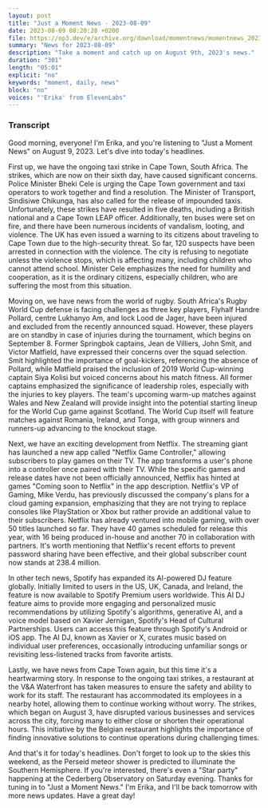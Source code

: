 ```yaml
---
layout: post
title: "Just a Moment News - 2023-08-09"
date: 2023-08-09 08:20:28 +0200
file: https://op3.dev/e/archive.org/download/momentnews/momentnews_2023-08-09.mp3
summary: "News for 2023-08-09"
description: "Take a moment and catch up on August 9th, 2023's news."
duration: "301"
length: "05:01"
explicit: "no"
keywords: "moment, daily, news"
block: "no"
voices: "'Erika' from ElevenLabs"
---
```


### Transcript

Good morning, everyone! I'm Erika, and you're listening to "Just a Moment News" on August 9, 2023. Let's dive into today's headlines.

First up, we have the ongoing taxi strike in Cape Town, South Africa. The strikes, which are now on their sixth day, have caused significant concerns. Police Minister Bheki Cele is urging the Cape Town government and taxi operators to work together and find a resolution. The Minister of Transport, Sindisiwe Chikunga, has also called for the release of impounded taxis. Unfortunately, these strikes have resulted in five deaths, including a British national and a Cape Town LEAP officer. Additionally, ten buses were set on fire, and there have been numerous incidents of vandalism, looting, and violence. The UK has even issued a warning to its citizens about traveling to Cape Town due to the high-security threat. So far, 120 suspects have been arrested in connection with the violence. The city is refusing to negotiate unless the violence stops, which is affecting many, including children who cannot attend school. Minister Cele emphasizes the need for humility and cooperation, as it is the ordinary citizens, especially children, who are suffering the most from this situation.

Moving on, we have news from the world of rugby. South Africa's Rugby World Cup defense is facing challenges as three key players, Flyhalf Handre Pollard, centre Lukhanyo Am, and lock Lood de Jager, have been injured and excluded from the recently announced squad. However, these players are on standby in case of injuries during the tournament, which begins on September 8. Former Springbok captains, Jean de Villiers, John Smit, and Victor Matfield, have expressed their concerns over the squad selection. Smit highlighted the importance of goal-kickers, referencing the absence of Pollard, while Matfield praised the inclusion of 2019 World Cup-winning captain Siya Kolisi but voiced concerns about his match fitness. All former captains emphasized the significance of leadership roles, especially with the injuries to key players. The team's upcoming warm-up matches against Wales and New Zealand will provide insight into the potential starting lineup for the World Cup game against Scotland. The World Cup itself will feature matches against Romania, Ireland, and Tonga, with group winners and runners-up advancing to the knockout stage.

Next, we have an exciting development from Netflix. The streaming giant has launched a new app called "Netflix Game Controller," allowing subscribers to play games on their TV. The app transforms a user's phone into a controller once paired with their TV. While the specific games and release dates have not been officially announced, Netflix has hinted at games "Coming soon to Netflix" in the app description. Netflix's VP of Gaming, Mike Verdu, has previously discussed the company's plans for a cloud gaming expansion, emphasizing that they are not trying to replace consoles like PlayStation or Xbox but rather provide an additional value to their subscribers. Netflix has already ventured into mobile gaming, with over 50 titles launched so far. They have 40 games scheduled for release this year, with 16 being produced in-house and another 70 in collaboration with partners. It's worth mentioning that Netflix's recent efforts to prevent password sharing have been effective, and their global subscriber count now stands at 238.4 million.

In other tech news, Spotify has expanded its AI-powered DJ feature globally. Initially limited to users in the US, UK, Canada, and Ireland, the feature is now available to Spotify Premium users worldwide. This AI DJ feature aims to provide more engaging and personalized music recommendations by utilizing Spotify's algorithms, generative AI, and a voice model based on Xavier Jernigan, Spotify's Head of Cultural Partnerships. Users can access this feature through Spotify's Android or iOS app. The AI DJ, known as Xavier or X, curates music based on individual user preferences, occasionally introducing unfamiliar songs or revisiting less-listened tracks from favorite artists.

Lastly, we have news from Cape Town again, but this time it's a heartwarming story. In response to the ongoing taxi strikes, a restaurant at the V&A Waterfront has taken measures to ensure the safety and ability to work for its staff. The restaurant has accommodated its employees in a nearby hotel, allowing them to continue working without worry. The strikes, which began on August 3, have disrupted various businesses and services across the city, forcing many to either close or shorten their operational hours. This initiative by the Belgian restaurant highlights the importance of finding innovative solutions to continue operations during challenging times.

And that's it for today's headlines. Don't forget to look up to the skies this weekend, as the Perseid meteor shower is predicted to illuminate the Southern Hemisphere. If you're interested, there's even a "Star party" happening at the Cederberg Observatory on Saturday evening. Thanks for tuning in to "Just a Moment News." I'm Erika, and I'll be back tomorrow with more news updates. Have a great day!
